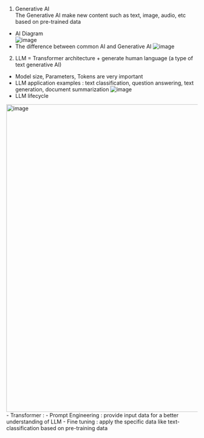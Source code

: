 1. Generative AI      
The Generative AI make new content such as text, image, audio, etc based on pre-trained data     
- AI Diagram    
![image](https://github.com/khkwon01/LLM-AI/assets/8789421/8e1f830f-640e-4305-a52b-e8901f38bdd7)       
- The difference between common AI and Generative AI
![image](https://github.com/khkwon01/LLM-AI/assets/8789421/381f559c-785f-4b54-9ce3-3021e44bffbd)     

2. LLM = Transformer architecture + generate human language  (a type of text generative AI)
- Model size, Parameters, Tokens are very important
- LLM application examples : text classification, question answering, text generation, document summarization
![image](https://github.com/khkwon01/LLM-AI/assets/8789421/3d1ea84a-8c2a-405f-855f-389d637107dd)
- LLM lifecycle
<img width="809" alt="image" src="https://github.com/khkwon01/AI-LLM/assets/8789421/bc588393-a422-4894-8803-2d994c089cfc">    
  - Transformer :    
  - Prompt Engineering : provide input data for a better understanding of LLM 
  - Fine tuning : apply the specific data like text-classification based on pre-training data
